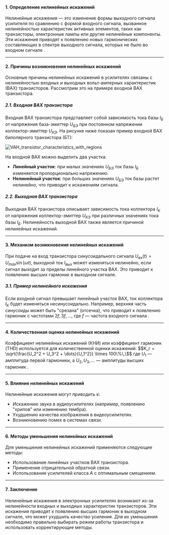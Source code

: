 #### 1. **Определение нелинейных искажений**
Нелинейные искажения — это изменение формы выходного сигнала усилителя по сравнению с формой входного сигнала, вызванное нелинейностью характеристик активных элементов, таких как транзисторы, электронные лампы или другие нелинейные компоненты. Эти искажения приводят к появлению новых гармонических составляющих в спектре выходного сигнала, которых не было во входном сигнале .

---

#### 2. **Причины возникновения нелинейных искажений**
Основные причины нелинейных искажений в усилителях связаны с нелинейностью входных и выходных вольт-амперных характеристик (ВАХ) транзисторов. Рассмотрим это на примере входной ВАХ транзистора.

##### **2.1. Входная ВАХ транзистора**
Входная ВАХ транзистора представляет собой зависимость тока базы $I_Б$ от напряжения база-эмиттер $U_{БЭ}$ при постоянном напряжении коллектор-эмиттер $U_{КЭ}$. На рисунке ниже показан пример входной ВАХ биполярного транзистора (БТ):

![VAH_transistor_characteristics_with_regions](https://github.com/user-attachments/assets/ba18f523-6ebd-403e-a973-ab509befae25)

На входной ВАХ можно выделить два участка:
- **Линейный участок**: при малых значениях $U_{БЭ}$ ток базы $I_Б$ изменяется пропорционально напряжению.
- **Нелинейный участок**: при больших значениях $U_{БЭ}$ ток базы растет нелинейно, что приводит к искажениям сигнала.

##### **2.2. Выходная ВАХ транзистора**
Выходная ВАХ транзистора описывает зависимость тока коллектора $I_К$ от напряжения коллектор-эмиттер $U_{КЭ}$ при различных значениях тока базы $I_Б$. Нелинейность выходной ВАХ также является причиной нелинейных искажений.

---

#### 3. **Механизм возникновения нелинейных искажений**
При подаче на вход транзистора синусоидального сигнала $U_{вх}(t) = U_{max} \sin(\omega t)$, выходной ток $I_{вых}$ может изменяться нелинейно, если сигнал выходит за пределы линейного участка ВАХ. Это приводит к появлению высших гармоник в выходном сигнале.

##### **3.1. Пример нелинейного искажения**
Если входной сигнал превышает линейный участок ВАХ, ток коллектора $I_К$ будет изменяться несинусоидально. Например, верхняя часть синусоиды может быть "срезана" (отсечка), что приводит к появлению гармоник с частотами $2f, 3f, \dots$, где $f$ — частота входного сигнала .

---

#### 4. **Количественная оценка нелинейных искажений**
Коэффициент нелинейных искажений (КНИ) или коэффициент гармоник (THD) используется для количественной оценки искажений:
$$K_г = \sqrt{\frac{U_2^2 + U_3^2 + \dots}{U_1^2}} \times 100\%\,\$$
 где $U_1$ — амплитуда первой гармоники, а $U_2, U_3, \dots$ — амплитуды высших гармоник .

---

#### 5. **Влияние нелинейных искажений**
Нелинейные искажения могут приводить к:
- Искажению звука в аудиоусилителях (например, появлению "хрипов" или изменению тембра).
- Ухудшению качества изображения в видеоусилителях.
- Возникновению помех в системах связи.

---

#### 6. **Методы уменьшения нелинейных искажений**
Для уменьшения нелинейных искажений применяются следующие методы:
- Использование линейных участков ВАХ транзистора.
- Применение отрицательной обратной связи.
- Использование усилителей класса А с оптимальным смещением.

---

#### 7. **Заключение**
Нелинейные искажения в электронных усилителях возникают из-за нелинейности входных и выходных характеристик транзисторов. Эти искажения приводят к появлению высших гармоник в выходном сигнале, что может ухудшить качество усиления. Для их уменьшения необходимо правильно выбирать режим работы транзистора и использовать корректирующие методы.
